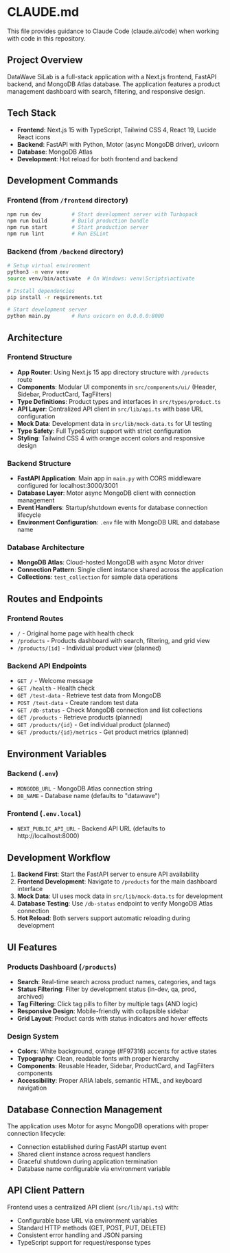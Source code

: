 # CLAUDE.md

This file provides guidance to Claude Code (claude.ai/code) when working with code in this repository.

## Project Overview

DataWave SiLab is a full-stack application with a Next.js frontend, FastAPI backend, and MongoDB Atlas database. The application features a product management dashboard with search, filtering, and responsive design.

## Tech Stack

- **Frontend**: Next.js 15 with TypeScript, Tailwind CSS 4, React 19, Lucide React icons
- **Backend**: FastAPI with Python, Motor (async MongoDB driver), uvicorn
- **Database**: MongoDB Atlas
- **Development**: Hot reload for both frontend and backend

## Development Commands

### Frontend (from `/frontend` directory)
```bash
npm run dev          # Start development server with Turbopack
npm run build        # Build production bundle
npm run start        # Start production server
npm run lint         # Run ESLint
```

### Backend (from `/backend` directory)
```bash
# Setup virtual environment
python3 -m venv venv
source venv/bin/activate  # On Windows: venv\Scripts\activate

# Install dependencies
pip install -r requirements.txt

# Start development server
python main.py       # Runs uvicorn on 0.0.0.0:8000
```

## Architecture

### Frontend Structure
- **App Router**: Using Next.js 15 app directory structure with `/products` route
- **Components**: Modular UI components in `src/components/ui/` (Header, Sidebar, ProductCard, TagFilters)
- **Type Definitions**: Product types and interfaces in `src/types/product.ts`
- **API Layer**: Centralized API client in `src/lib/api.ts` with base URL configuration
- **Mock Data**: Development data in `src/lib/mock-data.ts` for UI testing
- **Type Safety**: Full TypeScript support with strict configuration
- **Styling**: Tailwind CSS 4 with orange accent colors and responsive design

### Backend Structure
- **FastAPI Application**: Main app in `main.py` with CORS middleware configured for localhost:3000/3001
- **Database Layer**: Motor async MongoDB client with connection management
- **Event Handlers**: Startup/shutdown events for database connection lifecycle
- **Environment Configuration**: `.env` file with MongoDB URL and database name

### Database Architecture
- **MongoDB Atlas**: Cloud-hosted MongoDB with async Motor driver
- **Connection Pattern**: Single client instance shared across the application
- **Collections**: `test_collection` for sample data operations

## Routes and Endpoints

### Frontend Routes
- `/` - Original home page with health check
- `/products` - Products dashboard with search, filtering, and grid view
- `/products/[id]` - Individual product view (planned)

### Backend API Endpoints
- `GET /` - Welcome message
- `GET /health` - Health check
- `GET /test-data` - Retrieve test data from MongoDB
- `POST /test-data` - Create random test data
- `GET /db-status` - Check MongoDB connection and list collections
- `GET /products` - Retrieve products (planned)
- `GET /products/{id}` - Get individual product (planned)
- `GET /products/{id}/metrics` - Get product metrics (planned)

## Environment Variables

### Backend (`.env`)
- `MONGODB_URL` - MongoDB Atlas connection string
- `DB_NAME` - Database name (defaults to "datawave")

### Frontend (`.env.local`)
- `NEXT_PUBLIC_API_URL` - Backend API URL (defaults to http://localhost:8000)

## Development Workflow

1. **Backend First**: Start the FastAPI server to ensure API availability
2. **Frontend Development**: Navigate to `/products` for the main dashboard interface
3. **Mock Data**: UI uses mock data in `src/lib/mock-data.ts` for development
4. **Database Testing**: Use `/db-status` endpoint to verify MongoDB Atlas connection
5. **Hot Reload**: Both servers support automatic reloading during development

## UI Features

### Products Dashboard (`/products`)
- **Search**: Real-time search across product names, categories, and tags
- **Status Filtering**: Filter by development status (in-dev, qa, prod, archived)
- **Tag Filtering**: Click tag pills to filter by multiple tags (AND logic)
- **Responsive Design**: Mobile-friendly with collapsible sidebar
- **Grid Layout**: Product cards with status indicators and hover effects

### Design System
- **Colors**: White background, orange (#F97316) accents for active states
- **Typography**: Clean, readable fonts with proper hierarchy
- **Components**: Reusable Header, Sidebar, ProductCard, and TagFilters components
- **Accessibility**: Proper ARIA labels, semantic HTML, and keyboard navigation

## Database Connection Management

The application uses Motor for async MongoDB operations with proper connection lifecycle:
- Connection established during FastAPI startup event
- Shared client instance across request handlers
- Graceful shutdown during application termination
- Database name configurable via environment variable

## API Client Pattern

Frontend uses a centralized API client (`src/lib/api.ts`) with:
- Configurable base URL via environment variables
- Standard HTTP methods (GET, POST, PUT, DELETE)
- Consistent error handling and JSON parsing
- TypeScript support for request/response types